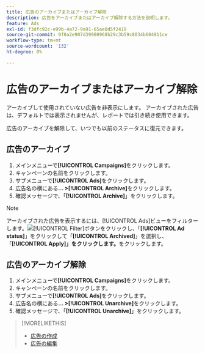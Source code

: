 ```yaml
---
title: 広告のアーカイブまたはアーカイブ解除
description: 広告をアーカイブまたはアーカイブ解除する方法を説明します。
feature: Ads
exl-id: f3dfc92c-e99b-4a72-9a91-65ae0d5f2419
source-git-commit: 0f0a2e907d39900968b29c3b59c8034b604911ce
workflow-type: tm+mt
source-wordcount: '132'
ht-degree: 0%

---
```


# 広告のアーカイブまたはアーカイブ解除

アーカイブして使用されていない広告を非表示にします。 アーカイブされた広告は、デフォルトでは表示されませんが、レポートでは引き続き使用できます。

広告のアーカイブを解除して、いつでも以前のステータスに復元できます。

## 広告のアーカイブ

1. メインメニューで&#x200B;**[!UICONTROL Campaigns]**&#x200B;をクリックします。
1. キャンペーンの名前をクリックします。
1. サブメニューで&#x200B;**[!UICONTROL Ads]**&#x200B;をクリックします。
1. 広告名の横にある&#x200B;**... >[!UICONTROL Archive]**&#x200B;をクリックします。
1. 確認メッセージで、「**[!UICONTROL Archive]**」をクリックします。

>[!NOTE]
>
>アーカイブされた広告を表示するには、[!UICONTROL Ads]ビューをフィルターします。![[!UICONTROL Filter]ボタン](/help/dsp/assets/filter.png)をクリックし、「**[!UICONTROL Ad status]**」をクリックして「**[!UICONTROL Archived]**」を選択し、「**[!UICONTROL Apply]」をクリックします。**&#x200B;をクリックします。

## 広告のアーカイブ解除

1. メインメニューで&#x200B;**[!UICONTROL Campaigns]**&#x200B;をクリックします。
1. キャンペーンの名前をクリックします。
1. サブメニューで&#x200B;**[!UICONTROL Ads]**&#x200B;をクリックします。
1. 広告名の横にある&#x200B;**... >[!UICONTROL Unarchive]**&#x200B;をクリックします。
1. 確認メッセージで、「**[!UICONTROL Unarchive]**」をクリックします。

>[!MORELIKETHIS]
>
>* [広告の作成](ad-create.md)
>* [広告の編集](ad-edit.md)

